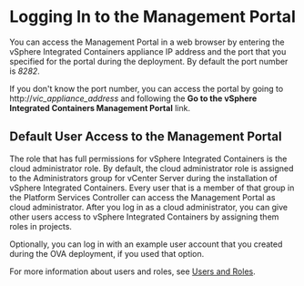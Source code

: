 # Logging In to the Management Portal #

You can access the Management Portal in a web browser by entering the vSphere Integrated Containers appliance IP address and the port that you specified for the portal during the deployment. By default the port number is *8282*.

If you don't know the port number, you can access the portal by going to http://<i>vic_appliance_address</i> and following the **Go to the vSphere Integrated Containers Management Portal** link.

## Default User Access to the Management Portal ##

The role that has full permissions for vSphere Integrated Containers is the cloud administrator role. 
By default, the cloud administrator role is assigned to the Administrators group for vCenter Server during the installation of vSphere Integrated Containers. Every user that is a member of that group in the Platform Services Controller can access the Management Portal as cloud administrator. After you log in as a cloud administrator, you can give other users access to vSphere Integrated Containers by assigning them roles in projects.

Optionally, you can log in with an example user account that you created during the OVA deployment, if you used that option.

For more information about users and roles, see [Users and Roles](../vic_overview/introduction.md#usersandroles).
